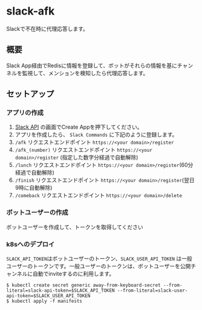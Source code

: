 # slack-afk

Slackで不在時に代理応答します。

## 概要
Slack App経由でRedisに情報を登録して、ボットがそれらの情報を基にチャンネルを監視して、メンションを検知したら代理応答します。

## セットアップ
### アプリの作成
1. [Slack API](https://api.slack.com/apps) の画面でCreate Appを押下してください。
2. アプリを作成したら、 `Slack Commands` に下記のように登録します。
  1. `/afk` リクエストエンドポイント `https://<your domain>/register`
  2. `/afk_(number)` リクエストエンドポイント `https://<your domain>/register` (指定した数字分経過で自動解除)
  3. `/lunch` リクエストエンドポイント `https://<your domain>/register`(60分経過で自動解除)
  3. `/finish` リクエストエンドポイント `https://<your domain>/register`(翌日9時に自動解除)
  5. `/comeback` リクエストエンドポイント `https://<your domain>/delete`

### ボットユーザーの作成

ボットユーザーを作成して、トークンを取得してください

### k8sへのデプロイ
`SLACK_API_TOKEN`はボットユーザーのトークン、`SLACK_USER_API_TOKEN` は一般ユーザーのトークンです。一般ユーザーのトークンは、ボットユーザーを公開チャンネルに自動でinviteするのに利用します。

```
$ kubectl create secret generic away-from-keyboard-secret --from-literal=slack-api-token=$SLACK_API_TOKEN --from-literal=slack-user-api-token=$SLACK_USER_API_TOKEN
$ kubectl apply -f manifests
```
